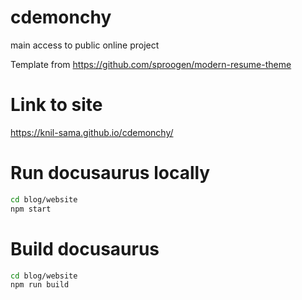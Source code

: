 # cdemonchy
main access to public online project

Template from https://github.com/sproogen/modern-resume-theme

# Link to site

https://knil-sama.github.io/cdemonchy/

# Run docusaurus locally

```bash
cd blog/website
npm start
```

# Build docusaurus

```bash
cd blog/website
npm run build
```